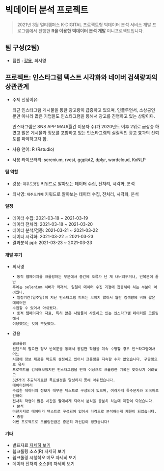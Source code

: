 # 빅데이터 분석 프로젝트

> 2021년 3월 멀티캠퍼스 K-DIGITAL 프로젝트형 빅데이터 분석 서비스 개발 프로그램에서 진행한 **R을 이용한 빅데이터 분석 개발** 미니프로젝트입니다.

## 팀 구성(2팀)

- 팀원 : [강용](https://github.com/kdragonkorea), 최서영

## 프로젝트: 인스타그램 텍스트 시각화와 네이버 검색량과의 상관관계 

- 주제 선정이유:

  최근 인스타그램 게시물을 통한 광고량이 급증하고 있으며, 인플루언서, 소상공인 뿐만 아니라 많은 기업들도 인스타그램을 통해서 광고를 진행하고 있는 상황이다.

  인스타그램은 SNS APP MAU(월간 이용자 수)가 2020년도 이후 2위로 급상승 하였고 많은 게시물과 정보를 포함하고 있는 인스타그램의 실질적인 광고 효과의 신뢰도를 파악하고자 함.

- 사용 언어: R (Rstudio)

- 사용 라이브러리: serenium, rvest, ggplot2, dplyr, wordcloud, KoNLP

#### 팀 역할

- 강용: `제주도맛집` 키워드로 알아보는 데이터 수집, 전처리, 시각화, 분석

- 최서영: `제주도카페` 키워드로 알아보는 데이터 수집, 전처리, 시각화, 분석


#### 일정

- 데이터 수집: 2021-03-18 ~ 2021-03-19
- 데이터 전처리: 2021-03-18 ~ 2021-03-20
- 데이터 분석/검증: 2021-03-21 ~ 2021-03-22
- 데이터 시각화: 2021-03-22 ~ 2021-03-23
- 결과분석 ppt: 2021-03-23 ~ 2021-03-23

#### 개발 후기

- 최서영

  ```
  • 동적 웹페이지를 크롤링하는 부분에서 중간에 오류가 난 채 내버려두거나, 반복문이 끝난
  후에는 selenium 서버가 꺼져서, 일일이 데이터 수집 과정에 집중해야 하는 부분이 어려웠다.
  • 일정기간(일주일)이 지난 인스타그램 피드는 보이지 않아서 월간 검색량에 비해 짧은 데이터만
  수집할 수 있어서 아쉬웠다. 
  • 동적 웹페이지의 자료, 특히 많은 사람들이 사용하고 있는 인스타그램 데이터를 크롤링해서
  이용했다는 것이 뿌듯했다.
  ```

- 강용

  ```
  웹크롤링
  컨텐츠의 필요한 정보 반복문을 통해서 동일한 작업을 계속 수행할 경우 인스타그램에서 어느
  시점에 정보 제공을 막도록 설정하고 있어서 크롤링을 지속할 수가 없었습니다. 구글링으로 유사
  프로젝트를 검색해보았지만 인스타그램을 만개 이상으로 크롤링한 기록은 찾아보기 어려웠고
  3만개의 추출하기로한 목표설정을 달성하지 못해 아쉬웠습니다.
  데이터전처리
  수집한 데이터의 정보가 대부분 텍스트로 구성되어 있으며, 여러가지 특수문자와 외국어로 인하여
  전처리 작업이 많은 시간을 할애하게 되어서 분석을 충분히 하는데 제한이 되었습니다.
  • 분석
  마찬가지로 데이터가 텍스트로 구성되어 있어서 다각도로 분석하는게 제한이 되었습니다.
  • 총평
  이번 프로젝트로 크롤링만큼은 충분히 자신감이 생겼습니다!
  ```


#### 기타

- 발표자료 [자세히 보기](https://github.com/kdragonkorea/data-analysis-project/blob/master/ppt/%EB%AF%B8%EB%8B%88%ED%94%84%EB%A1%9C%EC%A0%9D%ED%8A%B8_2%EC%A1%B0.pdf)
- 웹크롤링 소스(R) 자세히 보기
- 웹크롤링 시행착오 메모 자세히 보기
- 데이터 전처리 소스(R) 자세히 보기
